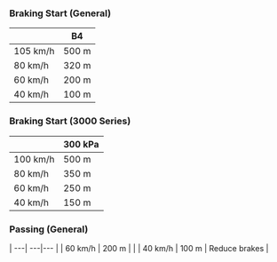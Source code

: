 ### Braking Start (General)

|         | B4 |
|      ---|   ---|
| 105 km/h| 500 m|
|  80 km/h| 320 m|
|  60 km/h| 200 m|
|  40 km/h| 100 m|

### Braking Start (3000 Series)

|         | 300 kPa |
|      ---|   ---|
| 100 km/h| 500 m|
|  80 km/h| 350 m|
|  60 km/h| 250 m|
|  40 km/h| 150 m|

### Passing (General)

| ---| ---|--- |
| 60 km/h | 200 m | |
| 40 km/h | 100 m | Reduce brakes |

